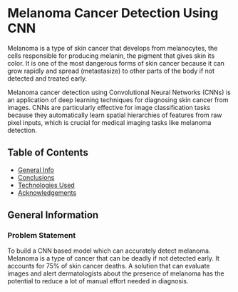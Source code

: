 # Melanoma Cancer Detection Using CNN
Melanoma is a type of skin cancer that develops from melanocytes, the cells responsible for producing melanin, the pigment that gives skin its color. It is one of the most dangerous forms of skin cancer because it can grow rapidly and spread (metastasize) to other parts of the body if not detected and treated early.

Melanoma cancer detection using Convolutional Neural Networks (CNNs) is an application of deep learning techniques for diagnosing skin cancer from images. CNNs are particularly effective for image classification tasks because they automatically learn spatial hierarchies of features from raw pixel inputs, which is crucial for medical imaging tasks like melanoma detection.

## Table of Contents
* [General Info](#general-information)
* [Conclusions](#conclusions)
* [Technologies Used](#technologies-used)
* [Acknowledgements](#acknowledgements)

## General Information

### Problem Statement
To build a CNN based model which can accurately detect melanoma. Melanoma is a type of cancer that can be deadly if not detected early. It accounts for 75% of skin cancer deaths. A solution that can evaluate images and alert dermatologists about the presence of melanoma has the potential to reduce a lot of manual effort needed in diagnosis.

